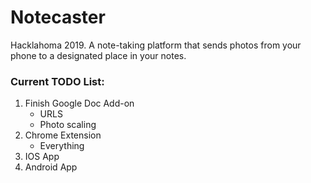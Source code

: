 # Notecaster
Hacklahoma 2019.  A note-taking platform that sends photos from your phone to a designated place in your notes.

### Current TODO List: 
1. Finish Google Doc Add-on 
   * URLS
   * Photo scaling 
2. Chrome Extension 
   * Everything 
3. IOS App 
4. Android App 



